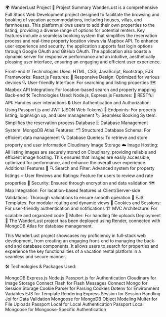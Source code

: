 🌍 WanderLust Project 🏡
Project Summary
WanderLust is a comprehensive Full Stack Web Development project designed to facilitate the browsing and booking of vacation accommodations, including houses, villas, and farmhouses. This platform allows users to add their own properties to the listing, providing a diverse range of options for potential renters. Key features include a seamless booking system that simplifies the reservation process and real-time property location views via Mapbox API. To enhance user experience and security, the application supports fast login options through Google OAuth and GitHub OAuth. The application also boasts a dynamic server for responsive performance and an intuitive, aesthetically pleasing user interface, ensuring an engaging and efficient user experience.

Front-end 🌐
Technologies Used: HTML, CSS, JavaScript, Bootstrap, EJS
Frameworks: React.js
Features:
📱 Responsive Design: Optimized for various devices
🔍 User-friendly Interface: For searching and listing properties
🗺️ Mapbox API Integration: For location-based search and property mapping
Back-end 🛠️
Technologies Used: Node.js, Express.js
Features:
🧩 RESTful API: Handles user interactions
🔒 User Authentication and Authorization: Using Passport.js and JWT (JSON Web Tokens)
📄 Endpoints: For property listing, login/sign up, and user management
🏷️ Seamless Booking System: Simplifies the reservation process
Database 🗄️
Database Management System: MongoDB Atlas
Features:
🗂️ Structured Database Schema: For efficient data management
🔍 Database Queries: To retrieve and store property and user information
Cloudinary Image Storage ☁️
Image Hosting: All listing images are securely stored on Cloudinary, providing reliable and efficient image hosting. This ensures that images are easily accessible, optimized for performance, and enhance the overall user experience.
Additional Features 🌟
🔍 Search and Filter: Advanced system for property listings
⭐ User Reviews and Ratings: Feature for users to review and rate properties
🔐 Security: Ensured through encryption and data validation
🗺️ Map Integration: For location-based features
📊 Client/Server-side Validations: Thorough validations to ensure smooth operation
🎨 EJS Templates: For modular routing and dynamic views
🍪 Cookies and Sessions: For user-friendly authentication and notifications
🏗️ MVC Architecture: For scalable and organized code
💾 Multer: For handling file uploads
Deployment 🚀
The WanderLust project has been deployed using Render, connected with MongoDB Atlas for database management.

This WanderLust project showcases my proficiency in full-stack web development, from creating an engaging front-end to managing the back-end and database components. It allows users to search for properties and experience the key functionalities of a vacation rental platform in a seamless and secure manner.

🛠️ Technologies & Packages Used:

MongoDB
Express.js
Node.js
Passport.js for Authentication
Cloudinary for Image Storage
Connect Flash for Flash Messages
Connect Mongo for Session Storage
Cookie Parser for Parsing Cookies
Dotenv for Environment Variables
EJS for Template Rendering
Express Session for Session Handling
Joi for Data Validation
Mongoose for MongoDB Object Modeling
Multer for File Uploads
Passport Local for Local Authentication
Passport Local Mongoose for Mongoose-Specific Authentication
